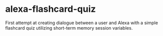 # alexa-flashcard-quiz
First attempt at creating dialogue between a user and Alexa with a simple flashcard quiz utilizing short-term memory session variables.
